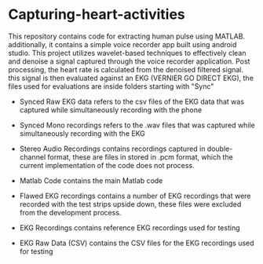 # Capturing-heart-activities
This repository contains code for extracting human pulse using MATLAB. additionally, it contains a simple voice recorder app built using android studio. This project utilizes wavelet-based techniques to effectively clean and denoise a signal captured through the voice recorder application. Post processing, the heart rate is calculated from the denoised filtered signal. this signal is then evaluated against an EKG (VERNIER GO DIRECT EKG), the files used for evaluations are inside folders starting with "Sync" 

- Synced Raw EKG data refers to the csv files of the EKG data that was captured while simultaneously recording with the phone

- Synced Mono recordings refers to the .wav files that was captured while simultaneously recording with the EKG

- Stereo Audio Recordings contains recordings captured in double-channel format, these are files in stored in .pcm format, which the current implementation of the code does not process. 

- Matlab Code contains the main Matlab code

- Flawed EKG recordings contains a number of EKG recordings that were recorded with the test strips upside down, these files were excluded from the development process.

- EKG Recordings contains reference EKG recordings used for testing 

- EKG Raw Data (CSV) contains the CSV files for the EKG recordings used for testing
